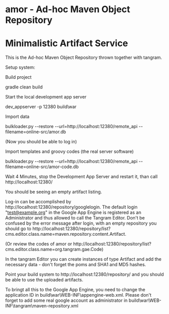 amor - Ad-hoc Maven Object Repository
==========================

Minimalistic Artifact Service
===================

This is the Ad-hoc Maven Object Repository thrown together with tangram.

Setup system:

Build project

  gradle clean build

Start  the local development app server

  dev_appserver -p 12380 build\war

Import data

  bulkloader.py --restore --url=http://localhost:12380/remote_api --filename=online-src/amor.db

(Now you should be able to log in)

Import templates and groovy codes (the real server software)

  bulkloader.py --restore --url=http://localhost:12380/remote_api --filename=online-src/amor-code.db

Wait 4 Minutes, stop the Development App Server and restart it, than call http://localhost:12380/

You should be seeing an empty artifact listing. 

Log-in can be accomplished by http://localhost:12380/repository/googlelogin. The default login "test@example.org" in the Google App Engine is registered as an Administrator and thus allowed to call the Tangram Editor. Don't be confused by the error message after login, with an empty repository you should go to http://localhost:12380/repository/list?cms.editor.class.name=maven.repository.content.Artifact.

(Or review the codes of amor or http://localhost:12380/repository/list?cms.editor.class.name=org.tangram.gae.Code)

In the tangram Editor you can create instances of type Artifact and add the necessary data - don't forget the poms and SHA1 and MD5 hashes.

Point your build system to http://localhost:12380/repository/ and you should be able to use the uploaded artifacts.

To bringt all this to the Google App Engine, you need to change the application ID in build\war\WEB-INF\appengine-web.xml. Please don't forget to add some real google account as administrator in build\war\WEB-INF\tangram\maven-repository.xml
